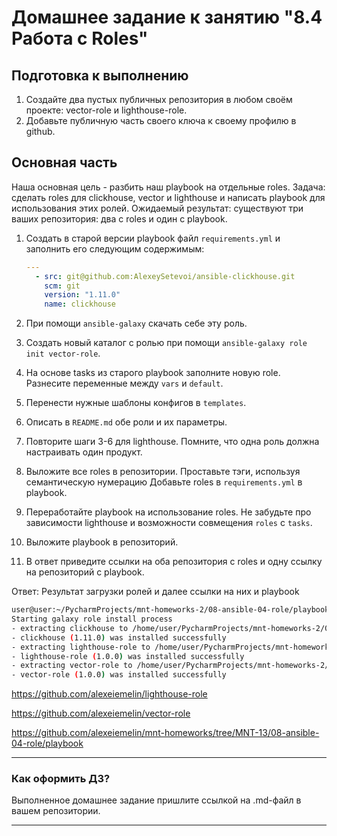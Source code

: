 # Домашнее задание к занятию "8.4 Работа с Roles"

## Подготовка к выполнению
1. Создайте два пустых публичных репозитория в любом своём проекте: vector-role и lighthouse-role.
2. Добавьте публичную часть своего ключа к своему профилю в github.

## Основная часть

Наша основная цель - разбить наш playbook на отдельные roles. Задача: сделать roles для clickhouse, vector и lighthouse и написать playbook для использования этих ролей. Ожидаемый результат: существуют три ваших репозитория: два с roles и один с playbook.

1. Создать в старой версии playbook файл `requirements.yml` и заполнить его следующим содержимым:

   ```yaml
   ---
     - src: git@github.com:AlexeySetevoi/ansible-clickhouse.git
       scm: git
       version: "1.11.0"
       name: clickhouse 
   ```

2. При помощи `ansible-galaxy` скачать себе эту роль.
3. Создать новый каталог с ролью при помощи `ansible-galaxy role init vector-role`.
4. На основе tasks из старого playbook заполните новую role. Разнесите переменные между `vars` и `default`. 
5. Перенести нужные шаблоны конфигов в `templates`.
6. Описать в `README.md` обе роли и их параметры.
7. Повторите шаги 3-6 для lighthouse. Помните, что одна роль должна настраивать один продукт.
8. Выложите все roles в репозитории. Проставьте тэги, используя семантическую нумерацию Добавьте roles в `requirements.yml` в playbook.
9. Переработайте playbook на использование roles. Не забудьте про зависимости lighthouse и возможности совмещения `roles` с `tasks`.
10. Выложите playbook в репозиторий.
11. В ответ приведите ссылки на оба репозитория с roles и одну ссылку на репозиторий с playbook.

Ответ: Результат загрузки ролей и далее ссылки на них и playbook
```bash
user@user:~/PycharmProjects/mnt-homeworks-2/08-ansible-04-role/playbook$ ansible-galaxy role install -r requirements.yml -p roles
Starting galaxy role install process
- extracting clickhouse to /home/user/PycharmProjects/mnt-homeworks-2/08-ansible-04-role/playbook/roles/clickhouse
- clickhouse (1.11.0) was installed successfully
- extracting lighthouse-role to /home/user/PycharmProjects/mnt-homeworks-2/08-ansible-04-role/playbook/roles/lighthouse-role
- lighthouse-role (1.0.0) was installed successfully
- extracting vector-role to /home/user/PycharmProjects/mnt-homeworks-2/08-ansible-04-role/playbook/roles/vector-role
- vector-role (1.0.0) was installed successfully
```
https://github.com/alexeiemelin/lighthouse-role

https://github.com/alexeiemelin/vector-role

https://github.com/alexeiemelin/mnt-homeworks/tree/MNT-13/08-ansible-04-role/playbook

---

### Как оформить ДЗ?

Выполненное домашнее задание пришлите ссылкой на .md-файл в вашем репозитории.

---
